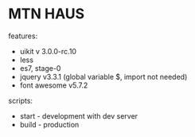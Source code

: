 # MTN HAUS

features:
- uikit v 3.0.0-rc.10
- less
- es7, stage-0
- jquery v3.3.1 (global variable $, import not needed)
- font awesome v5.7.2

scripts:
- start - development with dev server
- build - production
